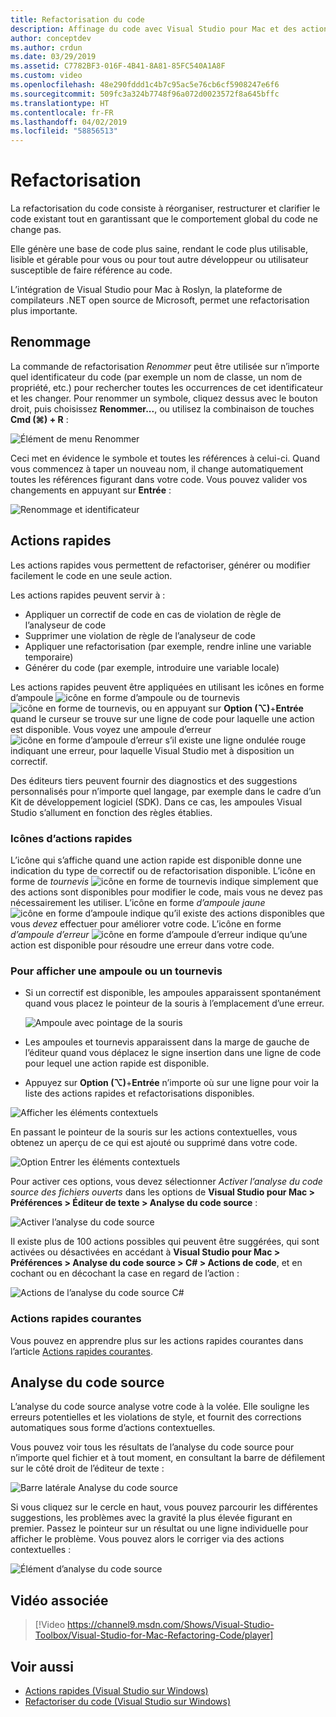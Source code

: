 ```yaml
---
title: Refactorisation du code
description: Affinage du code avec Visual Studio pour Mac et des actions rapides.
author: conceptdev
ms.author: crdun
ms.date: 03/29/2019
ms.assetid: C7782BF3-016F-4B41-8A81-85FC540A1A8F
ms.custom: video
ms.openlocfilehash: 48e290fddd1c4b7c95ac5e76cb6cf5908247e6f6
ms.sourcegitcommit: 509fc3a324b7748f96a072d0023572f8a645bffc
ms.translationtype: HT
ms.contentlocale: fr-FR
ms.lasthandoff: 04/02/2019
ms.locfileid: "58856513"
---
```

# <a name="refactoring"></a>Refactorisation

La refactorisation du code consiste à réorganiser, restructurer et clarifier le code existant tout en garantissant que le comportement global du code ne change pas.

Elle génère une base de code plus saine, rendant le code plus utilisable, lisible et gérable pour vous ou pour tout autre développeur ou utilisateur susceptible de faire référence au code.

L’intégration de Visual Studio pour Mac à Roslyn, la plateforme de compilateurs .NET open source de Microsoft, permet une refactorisation plus importante.

## <a name="renaming"></a>Renommage

La commande de refactorisation *Renommer* peut être utilisée sur n’importe quel identificateur du code (par exemple un nom de classe, un nom de propriété, etc.) pour rechercher toutes les occurrences de cet identificateur et les changer. Pour renommer un symbole, cliquez dessus avec le bouton droit, puis choisissez **Renommer...**, ou utilisez la combinaison de touches **Cmd (⌘) + R** :

![Élément de menu Renommer](media/refactoring-renaming1.png)

Ceci met en évidence le symbole et toutes les références à celui-ci. Quand vous commencez à taper un nouveau nom, il change automatiquement toutes les références figurant dans votre code. Vous pouvez valider vos changements en appuyant sur **Entrée** :

![Renommage et identificateur](media/refactoring-renaming2.png)

## <a name="quick-actions"></a>Actions rapides

Les actions rapides vous permettent de refactoriser, générer ou modifier facilement le code en une seule action.

Les actions rapides peuvent servir à :

* Appliquer un correctif de code en cas de violation de règle de l’analyseur de code
* Supprimer une violation de règle de l’analyseur de code
* Appliquer une refactorisation (par exemple, rendre inline une variable temporaire)
* Générer du code (par exemple, introduire une variable locale)

Les actions rapides peuvent être appliquées en utilisant les icônes en forme d’ampoule ![icône en forme d’ampoule](media/quick-actions-light-bulb-icon.png) ou de tournevis ![icône en forme de tournevis](media/quick-actions-screwdriver-icon.png), ou en appuyant sur **Option (⌥)**+**Entrée** quand le curseur se trouve sur une ligne de code pour laquelle une action est disponible. Vous voyez une ampoule d’erreur ![icône en forme d’ampoule d’erreur](media/quick-actions-error-light-bulb-icon.png) s’il existe une ligne ondulée rouge indiquant une erreur, pour laquelle Visual Studio met à disposition un correctif.

Des éditeurs tiers peuvent fournir des diagnostics et des suggestions personnalisés pour n’importe quel langage, par exemple dans le cadre d’un Kit de développement logiciel (SDK). Dans ce cas, les ampoules Visual Studio s’allument en fonction des règles établies.

### <a name="quick-action-icons"></a>Icônes d’actions rapides
L’icône qui s’affiche quand une action rapide est disponible donne une indication du type de correctif ou de refactorisation disponible. L’icône en forme de *tournevis* ![icône en forme de tournevis](media/quick-actions-screwdriver-icon.png) indique simplement que des actions sont disponibles pour modifier le code, mais vous ne devez pas nécessairement les utiliser. L’icône en forme *d’ampoule jaune* ![icône en forme d’ampoule](media/quick-actions-light-bulb-icon.png) indique qu’il existe des actions disponibles que vous *devez* effectuer pour améliorer votre code. L’icône en forme *d’ampoule d’erreur* ![icône en forme d’ampoule d’erreur](media/quick-actions-error-light-bulb-icon.png) indique qu’une action est disponible pour résoudre une erreur dans votre code.

### <a name="to-see-a-light-bulb-or-screwdriver"></a>Pour afficher une ampoule ou un tournevis

- Si un correctif est disponible, les ampoules apparaissent spontanément quand vous placez le pointeur de la souris à l’emplacement d’une erreur.

   ![Ampoule avec pointage de la souris](media/refactoring-lightbulb-hover.png)

- Les ampoules et tournevis apparaissent dans la marge de gauche de l’éditeur quand vous déplacez le signe insertion dans une ligne de code pour lequel une action rapide est disponible.

- Appuyez sur **Option (⌥)**+**Entrée** n’importe où sur une ligne pour voir la liste des actions rapides et refactorisations disponibles.

![Afficher les éléments contextuels](media/refactoring-context-action.png)

En passant le pointeur de la souris sur les actions contextuelles, vous obtenez un aperçu de ce qui est ajouté ou supprimé dans votre code.

![Option Entrer les éléments contextuels](media/refactoring-image2a.png)

Pour activer ces options, vous devez sélectionner *Activer l’analyse du code source des fichiers ouverts* dans les options de **Visual Studio pour Mac > Préférences > Éditeur de texte > Analyse du code source** :

![Activer l’analyse du code source](media/refactoring-options.png)

Il existe plus de 100 actions possibles qui peuvent être suggérées, qui sont activées ou désactivées en accédant à **Visual Studio pour Mac > Préférences > Analyse du code source > C# > Actions de code**, et en cochant ou en décochant la case en regard de l’action :

![Actions de l’analyse du code source C#](media/refactoring-image3a.png)

### <a name="common-quick-actions"></a>Actions rapides courantes

Vous pouvez en apprendre plus sur les actions rapides courantes dans l’article [Actions rapides courantes](/visualstudio/ide/common-quick-actions).

## <a name="source-analysis"></a>Analyse du code source

L’analyse du code source analyse votre code à la volée. Elle souligne les erreurs potentielles et les violations de style, et fournit des corrections automatiques sous forme d’actions contextuelles.

Vous pouvez voir tous les résultats de l’analyse du code source pour n’importe quel fichier et à tout moment, en consultant la barre de défilement sur le côté droit de l’éditeur de texte :

![Barre latérale Analyse du code source](media/refactoring-image4a.png)

Si vous cliquez sur le cercle en haut, vous pouvez parcourir les différentes suggestions, les problèmes avec la gravité la plus élevée figurant en premier. Passez le pointeur sur un résultat ou une ligne individuelle pour afficher le problème. Vous pouvez alors le corriger via des actions contextuelles :

![Élément d’analyse du code source](media/refactoring-image5.png)

## <a name="related-video"></a>Vidéo associée

> [!Video https://channel9.msdn.com/Shows/Visual-Studio-Toolbox/Visual-Studio-for-Mac-Refactoring-Code/player]

## <a name="see-also"></a>Voir aussi

- [Actions rapides (Visual Studio sur Windows)](/visualstudio/ide/quick-actions)
- [Refactoriser du code (Visual Studio sur Windows)](/visualstudio/ide/refactoring-in-visual-studio)